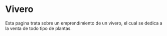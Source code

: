 # Vivero
Esta pagina trata sobre un emprendimiento de un vivero, el cual se dedica a la venta de todo tipo de plantas. 
